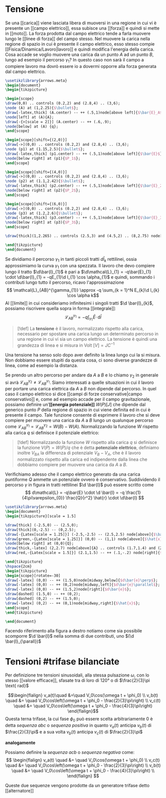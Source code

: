 # Tensione
Se una [[carica]] viene lasciata libera di muoversi in una regione in cui vi è presente un [[campo elettrico]], essa subisce una [[forza]] e quindi si mette in [[moto]]. La forza prodotta dal campo elettrico tende a farla muovere lungo le [[linee di forza]] del campo stesso. Nel muovere la carica nella regione di spazio in cui è presente il campo elettrico, esso stesso compie [[Fisica/Dinamica/Lavoro|lavoro]] e quindi modifica l'energia della carica. Cosa accade se voglio muovere una carica da un punto $A$ ad un punto $B$, lungo ad esempio il percorso $\gamma_{1}$? In questo caso non sarà il campo a compiere lavoro ma dovrò essere io a dovermi opporre alla forza generata dal campo elettrico.

```tikz
\usetikzlibrary{arrows.meta}
\begin{document}
\begin{tikzpicture}

\begin{scope}
\draw(0,0) .. controls (0.2,2) and (2.8,4) .. (3,6);
\node (A) at (1,2.25){$\bullet$};
\draw[-latex,thick] (A.center) -- ++ (.5,1)node[above left]{$\bar{E}_A$};
\node[left] at (A){A};
\draw[-{>[scale = 2]}] (A.center) -- ++ (.6,.9);
\node[below] at (A) {q};
\end{scope}

\begin{scope}[shift={(2,0)}]
\draw[->](0,0) .. controls (0.2,2) and (2.8,4) .. (3,6);
\node (p1) at (1.15,2.5){$\bullet$};
\draw[-latex,thick] (p1.center) -- ++ (.5,1)node[above left]{$\bar{E}$};
\node[below right] at (p1){$P_1$};
\end{scope}

\begin{scope}[shift={(4,0)}]
\draw[->](0,0) .. controls (0.2,2) and (2.8,4) .. (3,6);
\node (p2) at (1.1,2.42){$\bullet$};
\draw[-latex,thick] (p2.center) -- ++ (.5,1)node[above left]{$\bar{E}_2$};
\node[below right] at (p2){$P_2$};
\end{scope}

\begin{scope}[shift={(6,0)}]
\draw[->](0,0) .. controls (0.2,2) and (2.8,4) .. (3,6);
\node (p3) at (1.2,2.6){$\bullet$};
\draw[-latex,thick] (p3.center) -- ++ (.5,1)node[above left]{$\bar{E}_3$};
\node[below right] at (p3){$P_3$};
\end{scope}

\draw[thick](1,2.265) .. controls (2.5,3) and (4.5,2) .. (8,2.75) node[below]{B} node[left = 1.5cm]{$\gamma_1$};

\end{tikzpicture}
\end{document}
```

Se dividiamo il percorso $\gamma_{1}$ in tanti piccoli tratti $d\bar{l}_{k}$ rettilinei, ossia approssimiamo la curva $\gamma_{1}$ con una spezzata. Il lavoro che devo compiere lungo il tratto $\d\bar{l}_{1}$ è pari a $\d\mathcal{L}_{1} = -q\bar{E}_{1} \cdot \d\bar{l}_{1} = -qE_{1}\d l_{1} \cos \alpha_{1}$ e quindi, sommando i contributi lungo tutto il percorso, ricavo l'approssimazione
$$ \mathcal{L}_{AB}^{\gamma_{1}} \approx -q \sum_{k = 1}^N E_{k}\d l_{k} \cos \alpha k$$
Al [[limite]] in cui consideriamo infinitesimi i singoli tratti $\d \bar{l}_{k}$, possiamo riscrivere quella sopra in forma [[integrale]]:
$$ \mathcal{L}_{AB}^{\gamma_{1}} = -q \int _{\gamma_{1}} \!\bar{E} \cdot \, \mathrm{d}\bar{l}  $$
>[!def]
>La **tensione** è il lavoro, normalizzato rispetto alla carica, necessario per spostare una carica lungo un determinato percorso in una regione in cui vi sia un campo elettrico. La tensione è quindi una grandezza di linea e si misura in Volt $[V] = JC^{-1}$

Una tensione ha senso solo dopo aver definito la linea lungo cui la si misura. Non dobbiamo essere stupiti da questa cosa, ci sono diverse grandezze di linea, come ad esempio la distanza.

Se prendo un altro percorso per andare da $A$ a $B$ e lo chiamo $\gamma_{2}$ in generale si avrà $\mathcal{L}_{AB}^{\gamma_{2}} \neq \mathcal{L}_{AB}^{\gamma_{1}}$. Siamo interessati a quelle situazioni in cui il lavoro per portare una carica elettrica da $A$ a $B$ non dipende dal percorso. In quel caso il campo elettrico si dice [[campi di forze conservative|campo conservativo]] e, come ad esempio accade per il campo gravitazionale, possiamo definire un'**[[energia potenziale]]** $W(P) [J]$ che dipende dal generico punto $P$ della regione di spazio in cui viene definita ed in cui è presente il campo. Tale funzione consente di esprimere il lavoro che si deve compiere per muovere una carica da $A$ a $B$ lungo un qualunque percorso come $\mathcal{L}_{AB}^{\gamma_{1}} = \mathcal{L}_{AB}^{\gamma_{2}} = W(B) - W(A)$.
Normalizzando la funzione $W$ rispetto alla carica $q$ si definisce il potenziale elettrico:

>[!def]
>Normalizzando la funzione $W$ rispetto alla carica $q$ si definisce la funzione $V(P) = W(P) / q$ che è detta **potenziale elettrico**, definiamo inoltre $V_{BA}$ la differenza di potenziale  $V_{B} - V_{A}$, che è il lavoro normalizzato rispetto alla carica ed indipendente dalla linea che dobbiamo compiere per muovere una carica da $A$ a $B$.

Verifichiamo adesso che il campo elettrico generato da una carica puntiforme $Q$ ammette un potenziale ovvero è conservativo. Suddividendo il percorso $\gamma$ in figura in tratti rettilinei $\d \bar{l}$ può essere scritto come
$$ d\mathcal{L} = -q\bar{E} \cdot \d \bar{l} = -q \frac{1}{4\pi\varepsilon_{0}} \frac{Q}{r^2} \hat{r} \cdot \d\bar{l} $$

```tikz
\usetikzlibrary{arrows.meta}
\begin{document}
\begin{tikzpicture}[scale = 1.5]

\draw[thick] (-2.5,0) -- (2.5,0);
\draw[thick](0,-2.5) -- (0,2.5);
\draw[-{Latex[scale = 1.25]}] (-2.5,-2.5) -- (2.5,2.5) node[above]{$\bar{E}$};
\draw[green,-{Latex[scale = 1.25]}] (0,0) -- (1,1) node[above]{$\hat{x}$};
\node[below right] at (0,0){Q};
\draw[thick,-latex] (2,2.7) node[above]{A} .. controls (1.7,1.4) and (2.7,1) .. (2.4,.3) node[right]{B};
\draw[red,-{Latex[scale = 1.5]}] (2.1,1.5) -- ++ (.1,-.2) node[right]{$d\bar{l}$}; 

\end{tikzpicture}
\hspace{2cm}
\begin{tikzpicture}
\begin{scope}[rotate=-30]
\draw[-latex] (0,0) -- ++ (1.5,0)node[midway,below]{$d\bar{e}\perp$};
\draw[-latex] (0,0) -- ++ (0,2)node[midway,left]{$d\bar{e}\parallel$};
\draw[-latex] (0,0) -- ++ (1.5,2)node[right]{$d\bar{e}$};
\draw[dashed] (1.5,0) -- ++ (0,2);
\draw[dashed] (0,2) -- ++ (1.5,0);
\draw[-latex] (0,2) -- ++ (0,1)node[midway,right]{$\hat{x}$};
\end{scope}
\end{tikzpicture}

\end{document}
```

Facendo riferimento alla figura a destro notiamo come sia possibile scomporre $\d \bar{l}$ nella somma di due contributi, uno $(\d \bar{l}_{\parall})$

# Tensioni #trifase bilanciate
Per definizione tre tensioni sinusoidali, alla stessa pulsazione $\omega$, con lo stesso [[valore efficace]], sfasate tra di loro di 120° o di $\frac{2}{3}\pi \text{ rad}$

$$\begin{flalign}
v_a(t)\quad &=\quad V_0\cos(\omega t + \phi_0) \\
v_b(t) \quad &= \quad V_0\cos\left(\omega t + \phi_0 - \frac{2}{3}\pi\right) \\
v_c(t) \quad &= \quad V_0\cos\left(\omega t + \phi_0 - \frac{4}{3}\pi\right)
\end{flalign}$$
Questa terna trifase, la cui fase $\phi_0$ può essere scelta arbitrariamente $0$ è detta *sequenza abc* o *sequenza positiva* in quanto $v_a(t)$ anticipa $v_b(t)$ di $\frac{2}{3}\pi$ e a sua volta $v_b(t)$ anticipa $v_c(t)$ di $\frac{2}{3}\pi$

**analogamente**

Possiamo definire la *sequenza acb* o *sequenza negativa* come:
$$
\begin{flalign}
	v_a(t) \quad &= \quad V_0\cos(\omega t + \phi_0) \\
	v_c(t) \quad &= \quad V_0\cos\left(\omega t + \phi_0 - \frac{2}{3}\pi\right) \\
	v_b(t) \quad &= \quad V_0\cos\left(\omega t + \phi_0 - \frac{4}{3}\pi\right) \\
\end{flalign}
$$

Queste due sequenze vengono prodotte da un generatore trifase detto [[alternatore]]